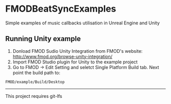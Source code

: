 # FMODBeatSyncExamples

Simple examples of music callbacks utilisation in Unreal Engine and Unity

## Running Unity example

1. Donload FMOD Sudio Unity Integration from FMOD's website: http://www.fmod.org/browse-unity-integration/
2. Import FMOD Studio plugin for Unity to the example project
3. Go to FMOD -> Edit Setting and seletct Single Platform Build tab. Next point the build path to:
```
FMOD/example/Build/Desktop
```
------
This project requires git-lfs
